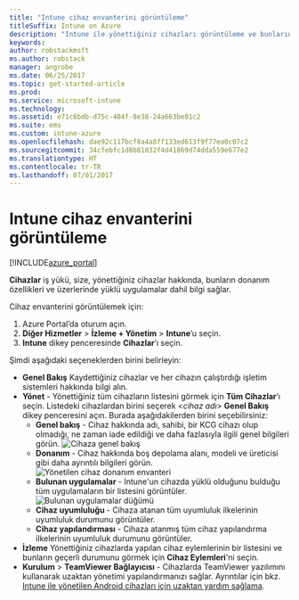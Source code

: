 ```yaml
---
title: "Intune cihaz envanterini görüntüleme"
titleSuffix: Intune on Azure
description: "Intune ile yönettiğiniz cihazları görüntüleme ve bunların donanımını ve yüklü uygulamalarını anlama hakkında bilgi edinin.\""
keywords: 
author: robstackmsft
ms.author: robstack
manager: angrobe
ms.date: 06/25/2017
ms.topic: get-started-article
ms.prod: 
ms.service: microsoft-intune
ms.technology: 
ms.assetid: e71c6bdb-d75c-404f-8e38-24a663be81c2
ms.suite: ems
ms.custom: intune-azure
ms.openlocfilehash: dae92c117bcf8a4a8ff133ed613f9f77ea0c07c2
ms.sourcegitcommit: 34cfebfc1d8b81032f4d41869d74dda559e677e2
ms.translationtype: HT
ms.contentlocale: tr-TR
ms.lasthandoff: 07/01/2017
---
```

# <a name="how-to-view-intune-device-inventory"></a>Intune cihaz envanterini görüntüleme


[!INCLUDE[azure_portal](./includes/azure_portal.md)]

**Cihazlar** iş yükü, size, yönettiğiniz cihazlar hakkında, bunların donanım özellikleri ve üzerlerinde yüklü uygulamalar dahil bilgi sağlar. 

Cihaz envanterini görüntülemek için:

1. Azure Portal’da oturum açın.
2. **Diğer Hizmetler** > **İzleme + Yönetim** > **Intune**’u seçin.
3. **Intune** dikey penceresinde **Cihazlar**’ı seçin.

Şimdi aşağıdaki seçeneklerden birini belirleyin:

- **Genel Bakış** Kaydettiğiniz cihazlar ve her cihazın çalıştırdığı işletim sistemleri hakkında bilgi alın.
- **Yönet** - Yönettiğiniz tüm cihazların listesini görmek için **Tüm Cihazlar**’ı seçin.
    Listedeki cihazlardan birini seçerek <*cihaz adı*> **Genel Bakış** dikey penceresini açın. Burada aşağıdakilerden birini seçebilirsiniz:
    - **Genel bakış**  - Cihaz hakkında adı, sahibi, bir KCG cihazı olup olmadığı, ne zaman iade edildiği ve daha fazlasıyla ilgili genel bilgileri görün.
    ![Cihaza genel bakış](./media/device-overview.png)
    - **Donanım** - Cihaz hakkında boş depolama alanı, modeli ve üreticisi gibi daha ayrıntılı bilgileri görün.
    ![Yönetilen cihaz donanım envanteri](./media/hardware-inventory.png)
    - **Bulunan uygulamalar** - Intune'un cihazda yüklü olduğunu bulduğu tüm uygulamaların bir listesini görüntüler.
    ![Bulunan uygulamalar düğümü](./media/detected-applications.png)
    - **Cihaz uyumluluğu** - Cihaza atanan tüm uyumluluk ilkelerinin uyumluluk durumunu görüntüler.
    - **Cihaz yapılandırması** - Cihaza atanmış tüm cihaz yapılandırma ilkelerinin uyumluluk durumunu görüntüler.
- **İzleme** Yönettiğiniz cihazlarda yapılan cihaz eylemlerinin bir listesini ve bunların geçerli durumunu görmek için **Cihaz Eylemleri**'ni seçin.
- **Kurulum** > **TeamViewer Bağlayıcısı** - Cihazlarda TeamViewer yazılımını kullanarak uzaktan yönetimi yapılandırmanızı sağlar. Ayrıntılar için bkz. [Intune ile yönetilen Android cihazları için uzaktan yardım sağlama](/intune/device-profile-android-teamviewer).


